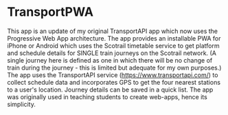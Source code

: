 # TransportPWA
This app is an update of my original TransportAPI app which now uses the Progressive Web App architecture.
The app provides an installable PWA for iPhone or Android which uses the Scotrail timetable service to get platform and schedule details for SINGLE train journeys on the Scotrail network.  (A single journey here is defined as one in which there will be no change of train during the journey - this is limited but adequate for my own purposes.)
The app uses the TransportAPI service (https://www.transportapi.com/) to collect schedule data and incorporates GPS to get the four nearest stations to a user's location.  Journey details can be saved in a quick list.
The app was originally used in teaching students to create web-apps, hence its simplicity.
